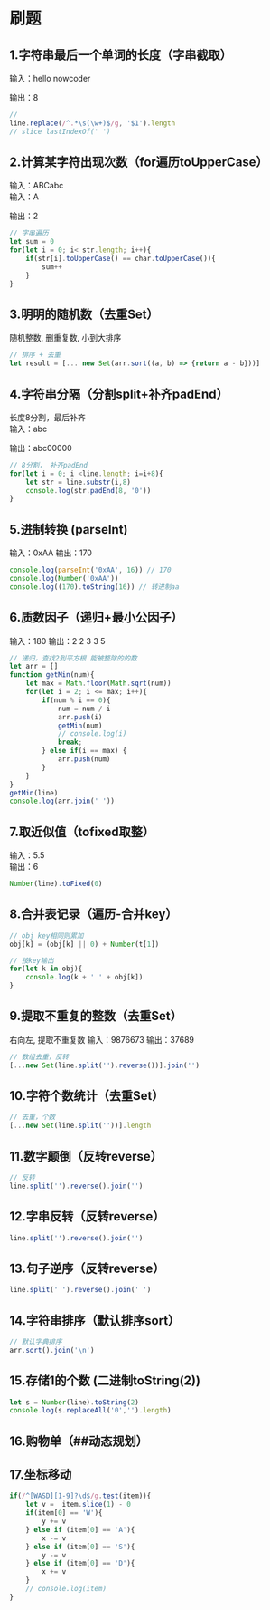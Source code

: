 # 刷题

## 1.字符串最后一个单词的长度（字串截取）
输入：hello nowcoder  

输出：8  

```js
// 
line.replace(/^.*\s(\w+)$/g, '$1').length
// slice lastIndexOf(' ')
```

## 2.计算某字符出现次数（for遍历toUpperCase）
输入：ABCabc  
输入：A  

输出：2  

```js
// 字串遍历
let sum = 0
for(let i = 0; i< str.length; i++){
    if(str[i].toUpperCase() == char.toUpperCase()){
        sum++
    }
}
```

##  3.明明的随机数（去重Set）
随机整数, 删重复数, 小到大排序  
```js
// 排序 + 去重
let result = [... new Set(arr.sort((a, b) => {return a - b}))]
```


## 4.字符串分隔（分割split+补齐padEnd）
长度8分割，最后补齐  
输入：abc  

输出：abc00000  
```js
// 8分割， 补齐padEnd
for(let i = 0; i <line.length; i=i+8){
    let str = line.substr(i,8)
    console.log(str.padEnd(8, '0'))
}
```

## 5.进制转换 (parseInt)
输入：0xAA
输出：170

```js
console.log(parseInt('0xAA', 16)) // 170
console.log(Number('0xAA'))
console.log((170).toString(16)) // 转进制aa
```

## 6.质数因子（递归+最小公因子）
输入：180
输出：2 2 3 3 5

```js
// 递归，查找2到平方根 能被整除的的数
let arr = []
function getMin(num){
    let max = Math.floor(Math.sqrt(num))
    for(let i = 2; i <= max; i++){
        if(num % i == 0){
            num = num / i
            arr.push(i)
            getMin(num)
            // console.log(i)
            break;
        } else if(i == max) {
            arr.push(num)
        }
    }
}
getMin(line)
console.log(arr.join(' '))
```


## 7.取近似值（tofixed取整）
输入：5.5  
输出：6  
```js
Number(line).toFixed(0)
```

## 8.合并表记录（遍历-合并key）

```js
// obj key相同则累加
obj[k] = (obj[k] || 0) + Number(t[1])

// 按key输出
for(let k in obj){
    console.log(k + ' ' + obj[k])
}
```


##  9.提取不重复的整数（去重Set）
右向左, 提取不重复数
输入：9876673
输出：37689
```js
// 数组去重，反转
[...new Set(line.split('').reverse())].join('')
```


## 10.字符个数统计（去重Set）

```js
// 去重，个数
[...new Set(line.split(''))].length
```

## 11.数字颠倒（反转reverse）
```js
// 反转
line.split('').reverse().join('')

```
## 12.字串反转（反转reverse）
```js
line.split('').reverse().join('')

```
## 13.句子逆序（反转reverse）
```js
line.split(' ').reverse().join(' ')
```

## 14.字符串排序（默认排序sort）
```js
// 默认字典排序
arr.sort().join('\n')
```

## 15.存储1的个数 (二进制toString(2))
```js
let s = Number(line).toString(2)
console.log(s.replaceAll('0','').length)
```

## 16.购物单（##动态规划）


## 17.坐标移动
```js
if(/^[WASD][1-9]?\d$/g.test(item)){
    let v =  item.slice(1) - 0
    if(item[0] == 'W'){
        y += v
    } else if (item[0] == 'A'){
        x -= v
    } else if (item[0] == 'S'){
        y -= v
    } else if (item[0] == 'D'){
        x += v
    }
    // console.log(item)
}
```